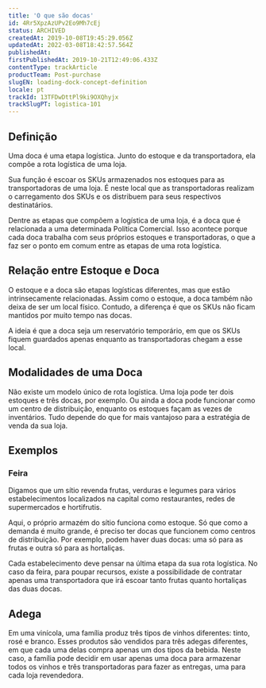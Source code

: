 ```yaml
---
title: 'O que são docas'
id: 4Rr5XpzAzUPv2Eo9Mh7cEj
status: ARCHIVED
createdAt: 2019-10-08T19:45:29.056Z
updatedAt: 2022-03-08T18:42:57.564Z
publishedAt: 
firstPublishedAt: 2019-10-21T12:49:06.433Z
contentType: trackArticle
productTeam: Post-purchase
slugEN: loading-dock-concept-definition
locale: pt
trackId: 13TFDwDttPl9ki9OXQhyjx
trackSlugPT: logistica-101
---
```


## Definição

Uma doca é uma etapa logística. Junto do estoque e da transportadora, ela compõe a rota logística de uma loja. 

Sua função é escoar os SKUs armazenados nos estoques para as transportadoras de uma loja. É neste local que as transportadoras realizam o carregamento dos SKUs e os distribuem para seus respectivos destinatários.

Dentre as etapas que compõem a logística de uma loja, é a doca que é relacionada a uma determinada Política Comercial. Isso acontece porque cada doca trabalha com seus próprios estoques e transportadoras, o que a faz ser o ponto em comum entre as etapas de uma rota logística.

## Relação entre Estoque e Doca

O estoque e a doca são etapas logísticas diferentes, mas que estão intrinsecamente relacionadas. Assim como o estoque, a doca também não deixa de ser um local físico. Contudo, a diferença é que os SKUs não ficam mantidos por muito tempo nas docas. 

A ideia é que a doca seja um reservatório temporário, em que os SKUs fiquem guardados apenas enquanto as transportadoras chegam a esse local. 

## Modalidades de uma Doca 
Não existe um modelo único de rota logística. Uma loja pode ter dois estoques e três docas, por exemplo. Ou ainda a doca pode funcionar como um centro de distribuição, enquanto os estoques façam as vezes de inventários. Tudo depende do que for mais vantajoso para a estratégia de venda da sua loja.

## Exemplos

### Feira
Digamos que um sítio revenda frutas, verduras e legumes para vários estabelecimentos localizados na capital como restaurantes, redes de supermercados e hortifrutis.

Aqui, o próprio armazém do sítio funciona como estoque. Só que como a demanda é muito grande, é preciso ter docas que funcionem como centros de distribuição. Por exemplo, podem haver duas docas: uma só para as frutas e outra só para as hortaliças.  

Cada estabelecimento deve pensar na última etapa da sua rota logística. No caso da feira, para poupar recursos, existe a possibilidade de contratar apenas uma transportadora que irá escoar tanto frutas quanto hortaliças das duas docas. 


## Adega 
Em uma vinícola, uma família produz três tipos de vinhos diferentes: tinto, rosé e branco. Esses produtos são vendidos para três adegas diferentes, em que cada uma delas compra apenas um dos tipos da bebida. Neste caso, a família pode decidir em usar apenas uma doca para armazenar todos os vinhos e três transportadoras para fazer as entregas, uma para cada loja revendedora.
